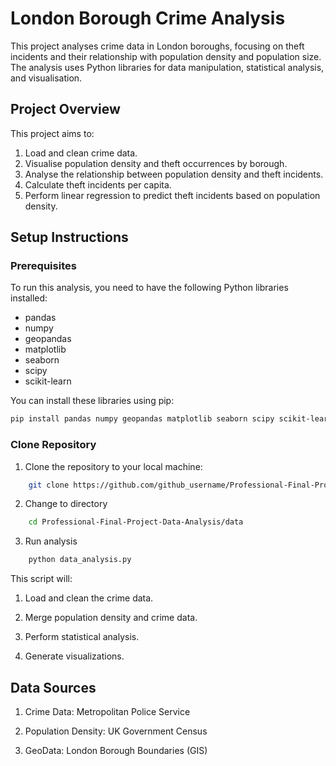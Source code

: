 # London Borough Crime Analysis

This project analyses crime data in London boroughs, focusing on theft incidents and their relationship with population density and population size. The analysis uses Python libraries for data manipulation, statistical analysis, and visualisation.

## Project Overview

This project aims to:
1. Load and clean crime data.
2. Visualise population density and theft occurrences by borough.
3. Analyse the relationship between population density and theft incidents.
4. Calculate theft incidents per capita.
5. Perform linear regression to predict theft incidents based on population density.

## Setup Instructions

### Prerequisites
To run this analysis, you need to have the following Python libraries installed:

- pandas
- numpy
- geopandas
- matplotlib
- seaborn
- scipy
- scikit-learn

You can install these libraries using pip:
```sh
pip install pandas numpy geopandas matplotlib seaborn scipy scikit-learn
```
### Clone Repository

1. Clone the repository to your local machine:
```sh
    git clone https://github.com/github_username/Professional-Final-Project-Data-Analysis.git
```

2. Change to directory
```sh
    cd Professional-Final-Project-Data-Analysis/data
```
 
3. Run analysis 
```sh
    python data_analysis.py
 ```

This script will:

1. Load and clean the crime data.

2. Merge population density and crime data.

3. Perform statistical analysis.

3. Generate visualizations.

## Data Sources
1. Crime Data: Metropolitan Police Service

2. Population Density: UK Government Census

3. GeoData: London Borough Boundaries (GIS)

